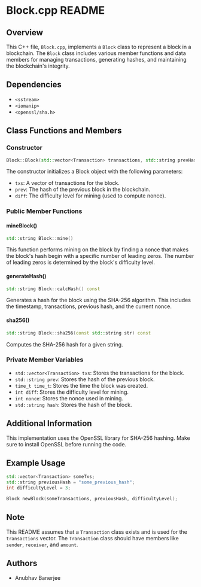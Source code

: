 # Block.cpp README

## Overview
This C++ file, `Block.cpp`, implements a `Block` class to represent a block in a blockchain. The `Block` class includes various member functions and data members for managing transactions, generating hashes, and maintaining the blockchain's integrity.

## Dependencies
- `<sstream>`
- `<iomanip>`
- `<openssl/sha.h>`

## Class Functions and Members

### Constructor
```cpp
Block::Block(std::vector<Transaction> transactions, std::string prevHash, int difficulty)
```
The constructor initializes a Block object with the following parameters:

- `txs`: A vector of transactions for the block.
- `prev`: The hash of the previous block in the blockchain.
- `diff`: The difficulty level for mining (used to compute nonce).

### Public Member Functions

#### mineBlock()
```cpp
std::string Block::mine()
```
This function performs mining on the block by finding a nonce that makes the block's hash begin with a specific number of leading zeros. The number of leading zeros is determined by the block's difficulty level.

#### generateHash()
```cpp
std::string Block::calcHash() const
```
Generates a hash for the block using the SHA-256 algorithm. This includes the timestamp, transactions, previous hash, and the current nonce.

#### sha256()
```cpp
std::string Block::sha256(const std::string str) const
```
Computes the SHA-256 hash for a given string.

### Private Member Variables

- `std::vector<Transaction> txs`: Stores the transactions for the block.
- `std::string prev`: Stores the hash of the previous block.
- `time_t time_t`: Stores the time the block was created.
- `int diff`: Stores the difficulty level for mining.
- `int nonce`: Stores the nonce used in mining.
- `std::string hash`: Stores the hash of the block.

## Additional Information
This implementation uses the OpenSSL library for SHA-256 hashing. Make sure to install OpenSSL before running the code.

## Example Usage
```cpp
std::vector<Transaction> someTxs;
std::string previousHash = "some_previous_hash";
int difficultyLevel = 3;

Block newBlock(someTransactions, previousHash, difficultyLevel);
```

## Note
This README assumes that a `Transaction` class exists and is used for the `transactions` vector. The `Transaction` class should have members like `sender`, `receiver`, and `amount`.
  
## Authors
- Anubhav Banerjee